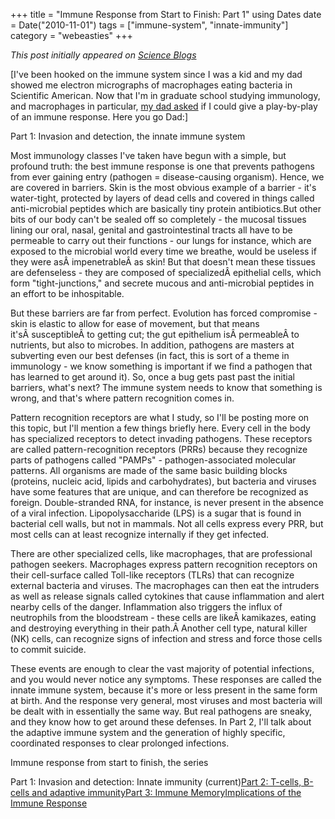 +++
title = "Immune Response from Start to Finish: Part 1"
using Dates
date = Date("2010-11-01")
tags = ["immune-system", "innate-immunity"]
category = "webeasties"
+++

_This post initially appeared on [Science Blogs](http://scienceblogs.com/webeasties)_

[I've been hooked on the immune system since I was a kid and my dad showed me electron micrographs of macrophages eating bacteria in Scientific American. Now that I'm in graduate school studying immunology, and macrophages in particular, [my dad asked](http://webeasties.wordpress.com/2010/05/26/pattern-recognition-and-innate-immunity/#comment-124) if I could give a play-by-play of an immune response. Here you go Dad:]

Part 1: Invasion and detection, the innate immune system

Most immunology classes I've taken have begun with a simple, but profound truth: the best immune response is one that prevents pathogens from ever gaining entry (pathogen = disease-causing organism). Hence, we are covered in barriers. Skin is the most obvious example of a barrier - it's water-tight, protected by layers of dead cells and covered in things called anti-microbial peptides which are basically tiny protein antibiotics.But other bits of our body can't be sealed off so completely - the mucosal tissues lining our oral, nasal, genital and gastrointestinal tracts all have to be permeable to carry out their functions - our lungs for instance, which are exposed to the microbial world every time we breathe, would be useless if they were asÂ impenetrableÂ as skin! But that doesn't mean these tissues are defenseless - they are composed of specializedÂ epithelial cells, which form "tight-junctions," and secrete mucous and anti-microbial peptides in an effort to be inhospitable.

But these barriers are far from perfect. Evolution has forced compromise - skin is elastic to allow for ease of movement, but that means it'sÂ susceptibleÂ to getting cut; the gut epithelium isÂ permeableÂ to nutrients, but also to microbes. In addition, pathogens are masters at subverting even our best defenses (in fact, this is sort of a theme in immunology - we know something is important if we find a pathogen that has learned to get around it). So, once a bug gets past past the initial barriers, what's next? The immune system needs to know that something is wrong, and that's where pattern recognition comes in.

Pattern recognition receptors are what I study, so I'll be posting more on this topic, but I'll mention a few things briefly here. Every cell in the body has specialized receptors to detect invading pathogens. These receptors are called pattern-recognition receptors (PRRs) because they recognize parts of pathogens called "PAMPs" - pathogen-associated molecular patterns. All organisms are made of the same basic building blocks (proteins, nucleic acid, lipids and carbohydrates), but bacteria and viruses have some features that are unique, and can therefore be recognized as foreign. Double-stranded RNA, for instance, is never present in the absence of a viral infection. Lipopolysaccharide (LPS) is a sugar that is found in bacterial cell walls, but not in mammals. Not all cells express every PRR, but most cells can at least recognize internally if they get infected.

There are other specialized cells, like macrophages, that are professional pathogen seekers. Macrophages express pattern recognition receptors on their cell-surface called Toll-like receptors (TLRs) that can recognize external bacteria and viruses. The macrophages can then eat the intruders as well as release signals called cytokines that cause inflammation and alert nearby cells of the danger. Inflammation also triggers the influx of neutrophils from the bloodstream - these cells are likeÂ kamikazes, eating and destroying everything in their path.Â Another cell type, natural killer (NK) cells, can recognize signs of infection and stress and force those cells to commit suicide.

These events are enough to clear the vast majority of potential infections, and you would never notice any symptoms. These responses are called the innate immune system, because it's more or less present in the same form at birth. And the response very general, most viruses and most bacteria will be dealt with in essentially the same way. But real pathogens are sneaky, and they know how to get around these defenses. In Part 2, I'll talk about the adaptive immune system and the generation of highly specific, coordinated responses to clear prolonged infections.

Immune response from start to finish, the series

Part 1: Invasion and detection: Innate immunity (current)[Part 2: T-cells, B-cells and adaptive immunity](http://scienceblogs.com/webeasties/2010/11/immune_response_from_start_to_2.php)[Part 3: Immune Memory](http://scienceblogs.com/webeasties/2010/11/immune_response_from_start_to.php)[Implications of the Immune Response](http://scienceblogs.com/webeasties/2010/11/implications_of_the_immune_res.php)

      
  
